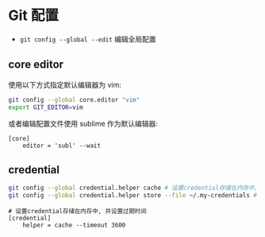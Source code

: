 # Git 配置

* `git config --global --edit` 编辑全局配置 

## core editor

使用以下方式指定默认编辑器为 vim:

```sh
git config --global core.editor "vim"
export GIT_EDITOR=vim
```

或者编辑配置文件使用 sublime 作为默认编辑器: 

```
[core]
    editor = 'subl' --wait
```

## credential 

```sh
git config --global credential.helper cache # 设置credential存储在内存中, 默认是 “900”，也就是 15 分钟
git config --global credential.helper store --file ~/.my-credentials # 设置credential存储在指定文件
```

```gitconfig
# 设置credential存储在内存中, 并设置过期时间
[credential]
    helper = cache --timeout 3600
```
